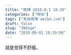 ```yaml
---
title: "微博 2010.8.1 10:39"
categories: ["嘀咕"]
tags: ["来自微博 weibo.com"]
draft: false
slug: "3Ndxge"
date: "2010-08-01 10:39:00"
---
```


<p>就是觉得不舒服。 ​​​​</p>

